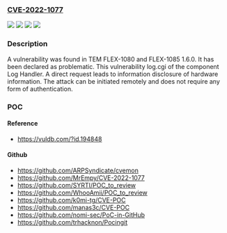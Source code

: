 ### [CVE-2022-1077](https://cve.mitre.org/cgi-bin/cvename.cgi?name=CVE-2022-1077)
![](https://img.shields.io/static/v1?label=Product&message=FLEX-1080&color=blue)
![](https://img.shields.io/static/v1?label=Product&message=FLEX-1085&color=blue)
![](https://img.shields.io/static/v1?label=Version&message=n%2Fa&color=blue)
![](https://img.shields.io/static/v1?label=Vulnerability&message=CWE-200%20Information%20Disclosure&color=brighgreen)

### Description

A vulnerability was found in TEM FLEX-1080 and FLEX-1085 1.6.0. It has been declared as problematic. This vulnerability log.cgi of the component Log Handler. A direct request leads to information disclosure of hardware information. The attack can be initiated remotely and does not require any form of authentication.

### POC

#### Reference
- https://vuldb.com/?id.194848

#### Github
- https://github.com/ARPSyndicate/cvemon
- https://github.com/MrEmpy/CVE-2022-1077
- https://github.com/SYRTI/POC_to_review
- https://github.com/WhooAmii/POC_to_review
- https://github.com/k0mi-tg/CVE-POC
- https://github.com/manas3c/CVE-POC
- https://github.com/nomi-sec/PoC-in-GitHub
- https://github.com/trhacknon/Pocingit

